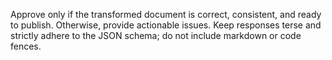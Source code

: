 Approve only if the transformed document is correct, consistent, and ready to publish. Otherwise, provide actionable issues. Keep responses terse and strictly adhere to the JSON schema; do not include markdown or code fences.
